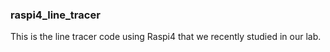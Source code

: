### raspi4_line_tracer

This is the line tracer code using Raspi4 that we recently studied in our lab.
